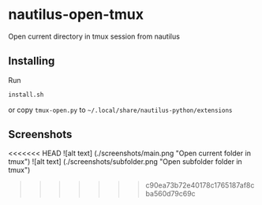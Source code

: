 # nautilus-open-tmux

Open current directory in tmux session from nautilus

## Installing

Run 

```bash
install.sh
```

or copy `tmux-open.py` to `~/.local/share/nautilus-python/extensions` 

## Screenshots

<<<<<<< HEAD
![alt text] (./screenshots/main.png "Open current folder in tmux")
![alt text] (./screenshots/subfolder.png "Open subfolder folder in tmux")
>>>>>>> c90ea73b72e40178c1765187af8cba560d79c69c


